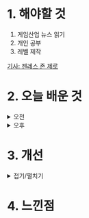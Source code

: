 
# 1. 해야할 것

1. 게임산업 뉴스 읽기 
2. 개인 공부  
3. 레벨 제작

[기사: 젠레스 존 제로](https://www.gamemeca.com/view.php?gid=1750166)



# 2. 오늘 배운 것

<details>
<summary>오전</summary>

## 오늘의 뉴스
### 젠레스 존 제로
![image](https://github.com/JM94Ent/TIL-WIL/assets/143363550/fafa731a-07a9-4a73-ad76-6dbe4026fea4)
```
GTA같이 도시와 상호작용 가능하고 엄청난 애니메이션을 보여준 게임
현재 내가 가장 기대하고 있고 기다리고 있는 게임이다.
액션은 물론이고 넓은 레벨이 마음에 든다.
```

■ 판타지 세계 선술집 주인인데 이야기 들어드립니다
독일의 인디게임 개발사 Gentle Troll가 비주얼 노벨 게임 '태번 토크(Tavern Talk)'를 Steam을 통해 출시했다고 21일(금) 발표했습니다. '태번 토크'는 판타지 세계에서 선술집을 운영하는 D&D 스타일의 비주얼 노벨 게임입니다.

■ 컴투스홀딩스 '빛의 계승자', XPLA 온보딩
글로벌 블록체인 메인넷 XPLA는 컴투스홀딩스의 수집형 전략 RPG '빛의 계승자: 이클립스'를 온보딩했다고 21일 밝혔습니다. 한국, 중국 등 일부 국가를 제외한 글로벌 이용자들은 이번 웹3 업데이트로 XPLA 생태계에서 '빛 의 계승자: 이클립스'를 즐길 수 있게 됩니다.

■ 소프톤, 시안스카이와 '다크에덴' 中 서비스 계약
소프톤엔터테인먼트가 자사 호러 액션 2D MMORPG ‘다크에덴’의 중국 서비스를 위해서 시안 스카이와 퍼블리싱 계약을 독점 체결 했다고 21일 발표했습니다. 다크에덴'은 온라인 최초로 뱀파이어를 소재로 한 호러 액션 게임으로 특유의 어둡고 공포스러운 분위기, 종족 간 PK(Player Killing) 시스템 등을 선보이며 현재까지 서비스되고 있는 게임입니다.

■ 블리자드, Xbox 일원으로 '게임스컴' 참가 발표 
블리자드 엔터테인먼트가 유럽권 최대의 게임 행사인 '게임스컴(gamescom)'에 참가합니다. 블리자드는 20일, 자사의 공식 SNS를 통해 자신들의 '게임스컴 2024' 참가 소식을 발표했습니다.

■ [이슈] 크래프톤과 어도어는 왜 '뉴진스 보호' 대응을 알렸나 
최근 뉴진스 관련 배틀그라운드 협업 상품의 확률 고지 문제를 전액 환급안과 보상 지급안, 두 부류로 나눠 문제 해결에 나선 크래프톤이 뉴진스 협업 상품과 관련된 새로운 문제를 맞았습니다. 배틀그라운드의 개발사 크래 프톤과 뉴진스 소속 레이블인 어도어, 둘의 이름으로 게재된 공지에는 뉴진스 캐릭터를 사용하여 부적절한 게시물을 제작하고 공유하는 사례가 발생하였기에 이에 대한 적절한 조치를 취하겠다는 내용이 담겼습니다.        

■ 엔씨소프트 첫 임금협상 타결, 노사 갈등 고비는 넘겨
엔씨소프트(공동대표 김택진, 박병무)가 2024년 임금협상 조인식을 지난 19일 진행했습니다. 엔씨소프트 평가 등급은 GE(Greatly Exceed), E(Exceed), A(Achieve), NI(Need Improvement), U(Unsatisfactory) 순으로 A는 세  번째에 해당합니다.

■ 그래플링 액션 '러스티드 모스', 금일 PS5 및 NSW 발매
일본의 게임 배급사 'PLAYISM'은 '코멧소프트'와 협력해 '그래플링 메트로배니아' 액션 게임 "RUSTED MOSS(러스티드 모스)" 패키지 버전을 6월 20일(목) Nintendo Switch™, PlayStation®5전용으로 정식 발매했습니다.  그렇게 인간의 부모에게서 자라나 요정에게 충성을 맹세하는 주인공 '펀'은 정령 '퍼크'와 함께 인류를 멸망시키고 세계를 요정에게 돌려주기 위해 여행을 떠납니다.

■ 이번에는 힐링+타이쿤, '이상한 나라의 라그나로크'
글로벌 게임 기업 그라비티가 20일 오전 11시부터 모바일 힐링 수집형 타이쿤 게임 신작 '이상한 나라의 라그나로크'의 국내 CBT를 시작했습니다. 그라비티는 이상한 나라의 라그나로크 국내 CBT를 기념해 게임 플레이 후 설문조사에 참여한 모든 유저에게 정식 론칭 후 게임 내에서 사용 가능한 특별 아이템 쿠폰을 지급합니다.

■ 볼텍스게이밍, ‘님블뉴런’와 파트너십 체결 
'볼텍스게이밍(Vortex Gaming)'은 '님블뉴런(Nimble Neuron)'과 전략적 파트너십을 체결했다고 20일 밝혔습니다. 첫 번째 단계로 고급/희귀 스킨 보급권 등 인게임 아이템을 비롯해 이터널 리턴의 무기를 활용한 한정판 디지털 굿즈를 제공하는 이벤트가 볼텍스게이밍에서 진행될 예정입니다.

■ 예약자 전원 '이순신' 증정, 미니히어로즈: Reborn 사전 예약
맥스 게임(MAX GAME)은 자사가 서비스 예정인 신작 모바일 RPG '미니히어로즈: Reborn'의 사전예약을 시작한다고 밝혔습니다. 오늘부터 사전예약에 돌입하며 본격 출시 준비를 시작한 '미니히어로즈: Reborn'은 사전 예약자 전원에게 출시 후 6,666회 뽑기 가능한 혜택을 제공합니다.

■ "치욕 시스템으로 차별화", '에오스 블랙' 20일 출시 
게임은 공식 브랜드 홈페이지에서 PC 버전을 다운로드할 수 있으며, 안드로이드는 구글 플레이 스토어, iOS는 애플 앱스토어에서 다운로드 가능합니다. 특히 '에오스 블랙'만의 차별화된 분쟁 특화 콘텐츠로 '치욕' 시스템을 추가시켜 차별화된 재미를 제공하고자 했습니다.

■ 미리 만나는 카라반 여정, 20일 얼액 '샌드워커'
PC 한국어판을 20일 스팀 및 다이렉트 게임즈를 통해 앞서 해보기 게임으로 출시하였다고 밝혔습니다. '샌드워커'는 턴제 어드벤처 게임으로, 플레이어는 각자 다른 전문성과 스킬을 가진 4명의 캐릭터로 파티를 구성하여 필드를 탐험하게 됩니다.

■ 이젠 스팀에서도, '프로야구 스피리츠' 9월 19일 출시
코나미 디지털 엔터테인먼트(Konami Digital Entertainment Limited, 이하 코나미)는 자사가 개발한 프로야구 스피리츠 시리즈의 20주년 기념작 '프로야구 스피리츠 2024-2025(이하 스피리츠 2024)'를 9월 19일 정식 출시한 다고 금일 밝혔습니다. '스피리츠 2024'는 시리즈 최초 PlayStation5와 Steam을 지원하는 야구 게임으로, 경기장 내부를 밝히는 조명, 날씨에 따라 변화하는 선수들의 표정, 응원가 등을 묘사해 생동감을 높았습니다.       

■ 열혈강호 불법 도용 中 게임사 적발 엠게임, 'IP보호 힘쓸 것'
엠게임이 중국 내 '열혈강호 온라인'의 그래픽을 불법 도용해 서비스한 중국 게임사를 적발하고, 손해배상금을 지급받았다고 20일 밝혔습니다. IP(지식재산권) 보호 활동을 적극적으로 전개하고 있는 엠게임과 원작자는 킹넷을 통해 지난 5월 '열혈강호 온라인'의 그래픽 리소스를 불법으로 도용해 게임을 개발하고 서비스한 중국 게임사 '우시셩네트워크(无锡盛世网络科技公司)'를 적발하고 중국 법원에 제소했습니다.

■ 단간론파 개발진의 '초탐정사건부 레인코드', 20일 출시
대원미디어의 게임 브랜드 대원미디어 게임랩은 Nintendo Switch용 추리 어드벤처 "초탐정사건부 레인코드" 정식 한국어판이 패키지/다운로드로 2024년 6월 20일 발매되었다고 발표했습니다. 단간론파 제작진이 재결성 하여 탄생시킨 완전 신작 게임인 "초탐정사건부 레인코드"는 기억상실에 걸린 유마와 그에게 홀린 미스터리한 존재 사시닝이 사건을 조사하며 미궁을 파헤치는 다크판타지 추리 액션 게임입니다.

## 레벨 제작
![image](https://github.com/JM94Ent/TIL-WIL/assets/143363550/65b227d6-cf42-429a-a2cf-2d5ad7061107)


</details>


<details>
<summary>오후</summary>


</details>




# 3. 개선


<details>
<summary>접기/펼치기</summary>


</details>



# 4. 느낀점


